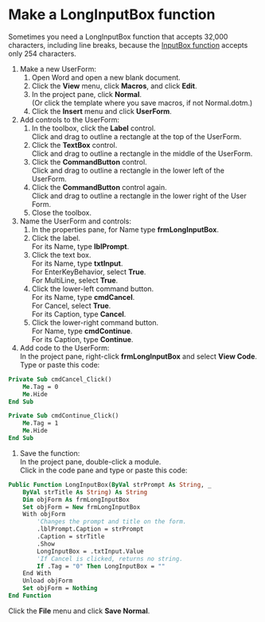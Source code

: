 # Make a LongInputBox function

Sometimes you need a LongInputBox function that accepts 32,000 characters, including line breaks, because the [InputBox function](https://docs.microsoft.com/en-us/office/vba/language/reference/user-interface-help/inputbox-function) accepts only 254 characters.

1. Make a new UserForm:
   1. Open Word and open a new blank document.
   1. Click the **View** menu, click **Macros**, and click **Edit**.
   1. In the project pane, click **Normal**. \
      (Or click the template where you save macros, if not Normal.dotm.)
   1. Click the **Insert** menu and click **UserForm**.
1. Add controls to the UserForm:
   1. In the toolbox, click the **Label** control. \
      Click and drag to outline a rectangle at the top of the UserForm.
   1. Click the **TextBox** control. \
      Click and drag to outline a rectangle in the middle of the UserForm.
   1. Click the **CommandButton** control. \
      Click and drag to outline a rectangle in the lower left of the UserForm.
   1. Click the **CommandButton** control again. \
      Click and drag to outline a rectangle in the lower right of the User Form.
   1. Close the toolbox.
1. Name the UserForm and controls:
   1. In the properties pane, for Name type **frmLongInputBox**.
   1. Click the label. \
      For its Name, type **lblPrompt**.
   1. Click the text box. \
      For its Name, type **txtInput**. \
      For EnterKeyBehavior, select **True**. \
      For MultiLine, select **True**.
   1. Click the lower-left command button. \
      For its Name, type **cmdCancel**. \
      For Cancel, select **True**. \
      For its Caption, type **Cancel**.
   1. Click the lower-right command button. \
      For Name, type **cmdContinue**. \
      For its Caption, type **Continue**.
1. Add code to the UserForm: \
   In the project pane, right-click **frmLongInputBox** and select **View Code**. \
   Type or paste this code:

```vb
Private Sub cmdCancel_Click()
    Me.Tag = 0
    Me.Hide
End Sub

Private Sub cmdContinue_Click()
    Me.Tag = 1
    Me.Hide
End Sub
```

1. Save the function: \
   In the project pane, double-click a module. \
   Click in the code pane and type or paste this code:

```vb
Public Function LongInputBox(ByVal strPrompt As String, _
    ByVal strTitle As String) As String
    Dim objForm As frmLongInputBox
    Set objForm = New frmLongInputBox
    With objForm
        'Changes the prompt and title on the form.
        .lblPrompt.Caption = strPrompt
        .Caption = strTitle
        .Show
        LongInputBox = .txtInput.Value
        'If Cancel is clicked, returns no string.
        If .Tag = "0" Then LongInputBox = ""
    End With
    Unload objForm
    Set objForm = Nothing
End Function
```

Click the **File** menu and click **Save Normal**.



